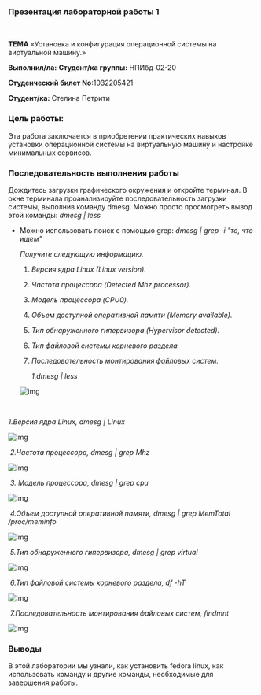 ### **Презентация лабораторной работы 1**



​																			



**ТЕМА** «Установка и конфигурация операционной системы на виртуальной машину.»





**Выполнил/ла:**
**Студент/ка группы:** НПИбд-02-20	

**Студенческий билет No**:1032205421

**Студент/ка:**     Стелина Петрити	













### **Цель работы:**

Эта работа заключается в приобретении практических навыков установки операционной системы на виртуальную машину и настройке минимальных сервисов.



### **Последовательность выполнения работы**

Дождитесь загрузки графического окружения и откройте терминал. В окне терминала проанализируйте последовательность загрузки системы, выполнив команду dmesg.
Можно просто просмотреть вывод этой команды:  *dmesg | less*  

* Можно использовать поиск с помощью grep:
  *dmesg | grep -i "то, что ищем"*  

  *Получите следующую информацию.*

  1. *Версия ядра Linux (Linux version).*

  2. *Частота процессора (Detected Mhz processor).*

  3. *Модель процессора (CPU0).*

  4. *Объем доступной оперативной памяти (Memory available).*

  5. *Тип обнаруженного гипервизора (Hypervisor detected).*

  6. *Тип файловой системы корневого раздела.*

  7. *Последовательность монтирования файловых систем.*  

     *1.dmesg | less*

  ![img](https://lh3.googleusercontent.com/zkd_OjwgciQQEJ7yKnfyili6dpOUkLCn_ruxprWXKRIUU59hzmQd95ZQX6Y9o4EsE79bG8b8EPzIvHOWJUujNtfu2ONucjkw2omyvuncuTMXdqku9OdVBpXzvjdMVYRhDNCaLlVCoGzJZw3H8A)

​	  	

*1.Версия ядра Linux, dmesg | Linux*

![img](https://lh4.googleusercontent.com/3KdORuPoCXTv6IwlHxmmXok9jy1faeUmU1JGjU7WJhPNFt4B8PDnG4XI13SS13huDaFwGQbVNRNGmz962kcguLyg-I413KJF91S0oAFiuiTgiSfflGmN-fiY5PaPwQ7hL8UVe0HC2IA8nCEreQ)



​          *2.Частота процессора, dmesg | grep Mhz*

![img](https://lh3.googleusercontent.com/LfZSnD6gzmWa9rNSUCZdPmWAIFyUxkgEsfXIBOaR3KEstPxfosq3YjqoIarwYhqanE4j718v7v2n0KGB_ecEtoU8Cc3Cg_vkCvIdpg0msLT80UQD-9RhsXtGrIK8uAo2RpqUK_AuIL6wzeLBWA)



​		 *3. Модель процессора, dmesg | grep cpu*

![img](https://lh4.googleusercontent.com/Zjy0pSHtjKZmFYwQStlcJxm6_yNNB9DaU_AJTUwNRo92tA1Cni403vElfb7SnnEjqyvX9F0wG4Vgjp9SkAHpn9o_LMsLxsHsflIfX2t-ae9BQcpU4C4k30bOj5cv2Q4VHLj2RW19caIiC25zNA)



​							*4.Объем доступной оперативной памяти, dmesg | grep MemTotal /proc/meminfo*

![img](https://lh6.googleusercontent.com/qZ1fhPF_9YyV5mEX0QspnTqiEHDbjqXJkPx7IaVerw4MKORPQ3itJC_8dvkf_-oLqjL6y1J-LJgkuMF3ozzmJChtLKEJblghul8cCe0-yFpmXkRsE6d9Sqyx6OuSMmzjFOezyYOTMjWdZOAe1Q)



​						*5.Тип обнаруженного гипервизора, dmesg | grep virtual*

![img](https://lh4.googleusercontent.com/NJuj8CZWlBLrz9OoqQawylIgleystnrk4hszMhSaao3Ex05aBWe2KoXzN939dUi7zeW49E-MXPfg55UnepY9gy-eB47JUaPqWiQgffvfY_hlImbKM0dN6xRbNPAyCDdlQOtsmcd4Qj3O5kuZOA)



​								*6.Тип файловой системы корневого раздела, df -hT*

![img](https://lh5.googleusercontent.com/f9Xl3sSWarOaJ3CRi86W_2U9lqhQ83rAJUnmipTxjMFoQuRpsBCkZ4U4QAhGp94b9u_VtrbqPlFo7RRrmIx6XjxZCCfgR-4_rYAQeIqs2BE3VgnqZ9GU4oiIQYvXIxHHk6bOW239e-UbAvFrKw)



​							*7.Последовательность монтирования файловых систем, findmnt*

![img](https://lh6.googleusercontent.com/B3VuuYqNCr8JOnG4cZ_u4zBm9bArJeEcx94dz--u46BCDlBImAFZJdT5Us2isdcMzzRqjz6BaxoX1cLZNpI7ynhe7g3nJbRmKtPao8MKP9xa1cJB3WFoEH0TR0OBTBiFQxR36ZlLUxBEfY4M1g)





### **Выводы**

В этой лаборатории мы узнали, как установить fedora linux, как использовать команду и другие команды, необходимые для завершения работы.

